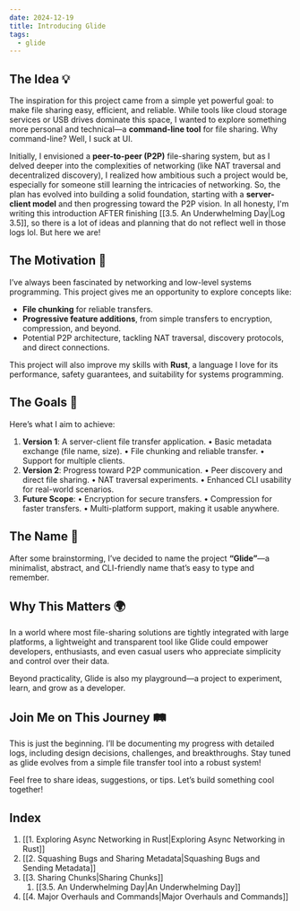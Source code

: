 ```yaml
---
date: 2024-12-19
title: Introducing Glide
tags:
  - glide
---
```

## The Idea 💡  
The inspiration for this project came from a simple yet powerful goal: to make file sharing easy, efficient, and reliable. While tools like cloud storage services or USB drives dominate this space, I wanted to explore something more personal and technical—a **command-line tool** for file sharing. Why command-line? Well, I suck at UI.

Initially, I envisioned a **peer-to-peer (P2P)** file-sharing system, but as I delved deeper into the complexities of networking (like NAT traversal and decentralized discovery), I realized how ambitious such a project would be, especially for someone still learning the intricacies of networking. So, the plan has evolved into building a solid foundation, starting with a **server-client model** and then progressing toward the P2P vision. In all honesty, I'm writing this introduction AFTER finishing [[3.5. An Underwhelming Day|Log 3.5]], so there is a lot of ideas and planning that do not reflect well in those logs lol. But here we are!
## The Motivation 🚀
I’ve always been fascinated by networking and low-level systems programming. This project gives me an opportunity to explore concepts like:
-  **File chunking** for reliable transfers.
-  **Progressive feature additions**, from simple transfers to encryption, compression, and beyond.
- Potential P2P architecture, tackling NAT traversal, discovery protocols, and direct connections.

This project will also improve my skills with **Rust**, a language I love for its performance, safety guarantees, and suitability for systems programming.
## The Goals 🎯
Here’s what I aim to achieve:
1. **Version 1**: A server-client file transfer application.
	• Basic metadata exchange (file name, size).
	• File chunking and reliable transfer.
	• Support for multiple clients.
2. **Version 2**: Progress toward P2P communication.
• Peer discovery and direct file sharing.
• NAT traversal experiments.
• Enhanced CLI usability for real-world scenarios.
3. **Future Scope**:
	• Encryption for secure transfers.
	• Compression for faster transfers.
	• Multi-platform support, making it usable anywhere.
## The Name 🎨
After some brainstorming, I’ve decided to name the project **“Glide”**—a minimalist, abstract, and CLI-friendly name that’s easy to type and remember.
## Why This Matters 🌍
In a world where most file-sharing solutions are tightly integrated with large platforms, a lightweight and transparent tool like Glide could empower developers, enthusiasts, and even casual users who appreciate simplicity and control over their data.

Beyond practicality, Glide is also my playground—a project to experiment, learn, and grow as a developer.
## Join Me on This Journey 🛤️
This is just the beginning. I’ll be documenting my progress with detailed logs, including design decisions, challenges, and breakthroughs. Stay tuned as glide evolves from a simple file transfer tool into a robust system!

Feel free to share ideas, suggestions, or tips. Let’s build something cool together!
## Index
1. [[1. Exploring Async Networking in Rust|Exploring Async Networking in Rust]]
2. [[2. Squashing Bugs and Sharing Metadata|Squashing Bugs and Sending Metadata]]
3. [[3. Sharing Chunks|Sharing Chunks]]
	1. [[3.5. An Underwhelming Day|An Underwhelming Day]]
4. [[4. Major Overhauls and Commands|Major Overhauls and Commands]]
